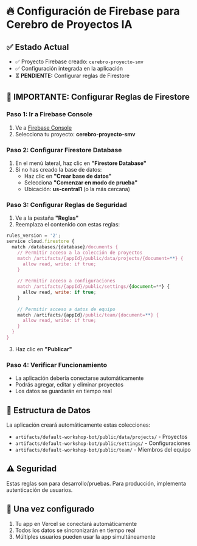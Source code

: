 # 🔥 Configuración de Firebase para Cerebro de Proyectos IA

## ✅ Estado Actual
- ✅ Proyecto Firebase creado: `cerebro-proyecto-smv`
- ✅ Configuración integrada en la aplicación
- ⏳ **PENDIENTE:** Configurar reglas de Firestore

## 🚨 IMPORTANTE: Configurar Reglas de Firestore

### Paso 1: Ir a Firebase Console
1. Ve a [Firebase Console](https://console.firebase.google.com/)
2. Selecciona tu proyecto: **cerebro-proyecto-smv**

### Paso 2: Configurar Firestore Database
1. En el menú lateral, haz clic en **"Firestore Database"**
2. Si no has creado la base de datos:
   - Haz clic en **"Crear base de datos"**
   - Selecciona **"Comenzar en modo de prueba"**
   - Ubicación: **us-central1** (o la más cercana)

### Paso 3: Configurar Reglas de Seguridad
1. Ve a la pestaña **"Reglas"**
2. Reemplaza el contenido con estas reglas:

```javascript
rules_version = '2';
service cloud.firestore {
  match /databases/{database}/documents {
    // Permitir acceso a la colección de proyectos
    match /artifacts/{appId}/public/data/projects/{document=**} {
      allow read, write: if true;
    }
    
    // Permitir acceso a configuraciones
    match /artifacts/{appId}/public/settings/{document=**} {
      allow read, write: if true;
    }
    
    // Permitir acceso a datos de equipo
    match /artifacts/{appId}/public/team/{document=**} {
      allow read, write: if true;
    }
  }
}
```

3. Haz clic en **"Publicar"**

### Paso 4: Verificar Funcionamiento
- La aplicación debería conectarse automáticamente
- Podrás agregar, editar y eliminar proyectos
- Los datos se guardarán en tiempo real

## 🎯 Estructura de Datos

La aplicación creará automáticamente estas colecciones:
- `artifacts/default-workshop-bot/public/data/projects/` - Proyectos
- `artifacts/default-workshop-bot/public/settings/` - Configuraciones  
- `artifacts/default-workshop-bot/public/team/` - Miembros del equipo

## ⚠️ Seguridad
Estas reglas son para desarrollo/pruebas. Para producción, implementa autenticación de usuarios.

## 🚀 Una vez configurado
1. Tu app en Vercel se conectará automáticamente
2. Todos los datos se sincronizarán en tiempo real
3. Múltiples usuarios pueden usar la app simultáneamente
